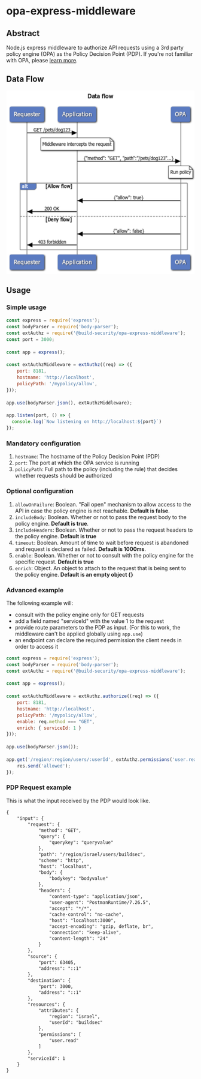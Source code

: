 
# opa-express-middleware
## Abstract
Node.js express middleware to authorize API requests using a 3rd party policy engine (OPA) as the Policy Decision Point (PDP).
If you're not familiar with OPA, please [learn more](https://www.openpolicyagent.org/).

## Data Flow
![enter image description here](https://github.com/build-security/opa-express-middleware/blob/main/Data%20flow.png)

## Usage
### Simple usage
```js
const express = require('express');
const bodyParser = require('body-parser');
const extAuthz = require('@build-security/opa-express-middleware');
const port = 3000;

const app = express();

const extAuthzMiddleware = extAuthz((req) => ({
    port: 8181,
    hostname: 'http://localhost',
    policyPath: '/mypolicy/allow',
}));

app.use(bodyParser.json(), extAuthzMiddleware);

app.listen(port, () => {
  console.log(`Now listening on http://localhost:${port}`)
});
```
### Mandatory configuration

 1. `hostname`: The hostname of the Policy Decision Point (PDP)
 2. `port`: The port at which the OPA service is running
 3. `policyPath`: Full path to the policy (including the rule) that decides whether requests should be authorized

### Optional configuration
 1. `allowOnFailure`: Boolean. "Fail open" mechanism to allow access to the API in case the policy engine is not reachable. **Default is false**.
 2. `includeBody`: Boolean. Whether or not to pass the request body to the policy engine. **Default is true**.
 3. `includeHeaders`: Boolean. Whether or not to pass the request headers to the policy engine. **Default is true**
 4. `timeout`: Boolean. Amount of time to wait before request is abandoned and request is declared as failed. **Default is 1000ms**.
 5. `enable`: Boolean. Whether or not to consult with the policy engine for the specific request. **Default is true**
 6. `enrich`: Object. An object to attach to the request that is being sent to the policy engine. **Default is an empty object {}**

### Advanced example
The following example will:
- consult with the policy engine only for GET requests
- add a field named "serviceId" with the value 1 to the request
- provide route parameters to the PDP as input. (For this to work, the middleware can't be applied globally using `app.use`)
- an endpoint can declare the required permission the client needs in order to access it
```js
const express = require('express');
const bodyParser = require('body-parser');
const extAuthz = require('@build-security/opa-express-middleware');

const app = express();

const extAuthzMiddleware = extAuthz.authorize((req) => ({
    port: 8181,
    hostname: 'http://localhost',
    policyPath: '/mypolicy/allow',
    enable: req.method === "GET",
    enrich: { serviceId: 1 }
}));

app.use(bodyParser.json());

app.get('/region/:region/users/:userId', extAuthz.permissions('user.read'), extAuthzMiddleware, (req, res) => {
    res.send('allowed');
});
```

### PDP Request example

This is what the input received by the PDP would look like.

```
{
    "input": {
        "request": {
            "method": "GET",
            "query": {
                "querykey": "queryvalue"
            },
            "path": "/region/israel/users/buildsec",
            "scheme": "http",
            "host": "localhost",
            "body": {
                "bodykey": "bodyvalue"
            },
            "headers": {
                "content-type": "application/json",
                "user-agent": "PostmanRuntime/7.26.5",
                "accept": "*/*",
                "cache-control": "no-cache",
                "host": "localhost:3000",
                "accept-encoding": "gzip, deflate, br",
                "connection": "keep-alive",
                "content-length": "24"
            }
        },
        "source": {
            "port": 63405,
            "address": "::1"
        },
        "destination": {
            "port": 3000,
            "address": "::1"
        },
        "resources": {
            "attributes": {
                "region": "israel",
                "userId": "buildsec"
            },
            "permissions": [
                "user.read"
            ]
        },
        "serviceId": 1
    }
}
```
